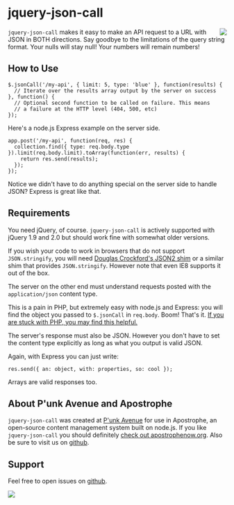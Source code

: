 # jquery-json-call

<a href="http://apostrophenow.org/"><img src="https://raw.github.com/punkave/jquery-json-call/master/logos/logo-box-madefor.png" align="right" /></a>

`jquery-json-call` makes it easy to make an API request to a URL with JSON in BOTH directions. Say goodbye to the limitations of the query string format. Your nulls will stay null! Your numbers will remain numbers!

## How to Use

    $.jsonCall('/my-api', { limit: 5, type: 'blue' }, function(results) {
      // Iterate over the results array output by the server on success
    }, function() {
      // Optional second function to be called on failure. This means
      // a failure at the HTTP level (404, 500, etc)
    });

Here's a node.js Express example on the server side.

    app.post('/my-api', function(req, res) {
      collection.find({ type: req.body.type }).limit(req.body.limit).toArray(function(err, results) {
        return res.send(results);
      });
    });

Notice we didn't have to do anything special on the server side to handle JSON? Express is great like that.

## Requirements

You need jQuery, of course. `jquery-json-call` is actively supported with jQuery 1.9 and 2.0 but should work fine with somewhat older versions.

If you wish your code to work in browsers that do not support `JSON.stringify`, you will need [Douglas Crockford's JSON2 shim](https://github.com/douglascrockford/JSON-js) or a similar shim that provides `JSON.stringify`. However note that even IE8 supports it out of the box.

The server on the other end must understand requests posted with the `application/json` content type.

This is a pain in PHP, but extremely easy with node.js and Express: you will find the object you passed to `$.jsonCall` in `req.body`. Boom! That's it. [If you are stuck with PHP, you may find this helpful.](http://stackoverflow.com/questions/3063787/handle-json-request-in-php)

The server's response must also be JSON. However you don't have to set the content type explicitly as long as what you output is valid JSON.

Again, with Express you can just write:

    res.send({ an: object, with: properties, so: cool });

Arrays are valid responses too.

## About P'unk Avenue and Apostrophe

`jquery-json-call` was created at [P'unk Avenue](http://punkave.com) for use in Apostrophe, an open-source content management system built on node.js. If you like `jquery-json-call` you should definitely [check out apostrophenow.org](http://apostrophenow.org). Also be sure to visit us on [github](http://github.com/punkave).

## Support

Feel free to open issues on [github](http://github.com/punkave/jquery-json-call).

<a href="http://punkave.com/"><img src="https://raw.github.com/punkave/jquery-json-call/master/logos/logo-box-builtby.png" /></a>

